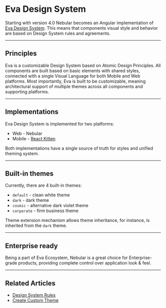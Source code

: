 # Eva Design System

Starting with version 4.0 Nebular becomes an Angular implementation of [Eva Design System](eva.design).
This means that components visual style and behavior are based on Design System rules and agreements.  
<hr>

## Principles

Eva is a customizable Design System based on Atomic Design Principles.
All components are built based on basic elements with shared styles, connected with a single Visual Language for both Mobile and Web platforms.
Most importantly, Eva is built to be customizable, meaning architectural support of multiple themes across all components and supporting platforms.  
<hr>

## Implementations

Eva Design System is implemented for two platforms:

- Web - Nebular
- Mobile - [React Kitten](https://github.com/akveo/react-native-ui-kitten/)

Both implementations have a single source of truth for styles and unified theming system.
<hr>

## Built-in themes

Currently, there are 4 built-in themes: 
- `default` - clean white theme
- `dark` - dark theme
- `cosmic` - alternative dark violet theme
- `corporate` - firm business theme

Theme extension mechanism allows theme inheritance,  for instance, is inherited from the `dark` theme.
<hr>

## Enterprise ready

Being a part of Eva Ecosystem, Nebular is a great choice for Enterprise-grade products, providing complete control over application look & feel.  
<hr>

## Related Articles

- [Design System Rules](docs/design-system/eva-design-system-theme)
- [Create Custom Theme](docs/design-system/create-custom-theme)
